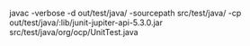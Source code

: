 javac -verbose -d out/test/java/ -sourcepath src/test/java/ -cp out/test/java/:lib/junit-jupiter-api-5.3.0.jar src/test/java/org/ocp/UnitTest.java
